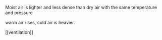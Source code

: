 Moist air is lighter and less dense than dry air with the same temperature and pressure

warm air rises, cold air is heavier.

[[ventilation]]
